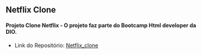 ## Netflix Clone



#### Projeto Clone Netflix - O projeto faz parte do **Bootcamp Html developer** da DIO.

- Link do Repositório: [Netflix_clone](
  https://github.com/LevyMatias/netflix_clone.dio
  )